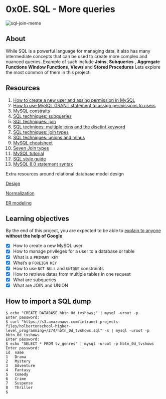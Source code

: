 # 0x0E. SQL - More queries
![sql-join-meme](https://s3.amazonaws.com/intranet-projects-files/holbertonschool-higher-level_programming+/274/66988091.jpg)

## About 
While SQL is a powerful language for managing data, it also has many intermediate concepts that can be used to create more complex and nuanced queries. Example of such include __Joins__, __Subqueries__ , __Aggregate Functions__ __Window Functions__, __Views__ and __Stored Procedures__ Lets explore the most common of them in this project. 

## Resources
1. [How to create a new user and assing permission in MySQL](https://www.digitalocean.com/community/tutorials/how-to-create-a-new-user-and-grant-permissions-in-mysql)
2. [How to use MySQL GRANT statement to assign permissions to users](https://www.mysqltutorial.org/mysql-grant.aspx)
3. [MySQL constraits](https://zetcode.com/mysql/constraints/)
4. [SQL techniques: subqueries](https://web.csulb.edu/colleges/coe/cecs/dbdesign/dbdesign.php?page=sql/subqueries.php)
5. [SQL techniques: join](https://web.csulb.edu/colleges/coe/cecs/dbdesign/dbdesign.php?page=sql/join.php)
6. [SQL techniqes: multiple joins and the disctint keyword](https://web.csulb.edu/colleges/coe/cecs/dbdesign/dbdesign.php?page=sql/multijoin.php)
7. [SQL techniques: join types](https://web.csulb.edu/colleges/coe/cecs/dbdesign/dbdesign.php?page=sql/jointypes.php)
8. [SQL techniques: unions and minus](https://web.csulb.edu/colleges/coe/cecs/dbdesign/dbdesign.php?page=sql/setops.php)
9. [MySQL cheatsheet](https://intellipaat.com/mediaFiles/2019/02/SQL-Commands-Cheat-Sheet.pdf?US)
10. [Seven Join types ](https://tableplus.com/blog/2018/09/a-beginners-guide-to-seven-types-of-sql-joins.html)
11. [MySQL tutorial](https://www.youtube.com/watch?v=yPu6qV5byu4)
12. [SQL style guide](https://www.sqlstyle.guide/)
13. [MySQL 8.0 statement syntax](https://dev.mysql.com/doc/refman/8.0/en/sql-statements.html)

 Extra resources around relational database model design

 [Design](https://www.guru99.com/database-design.html)

 [Normalization](https://www.guru99.com/database-normalization.html)

 [ER modeling](https://www.guru99.com/er-modeling.html)


 ## Learning objectives
 By the end of this project, you are expected to be able to [explain to anyone]() __without the help of Google__

 * [X] How to create a new MySQL user
 * [X] How to manage privileges for a user to a database or table
 * [X] What is a ```PRIMARY KEY ```
 * [X] What’s a ```FOREIGN KEY```
 * [X] How to use ```NOT NULL``` and ```UNIQUE``` constraints
 * [X] How to retrieve datas from multiple tables in one request
 * [X] What are subqueries
 * [X] What are JOIN and UNION

 ## How to import a SQL dump
 ```
 $ echo "CREATE DATABASE hbtn_0d_tvshows;" | mysql -uroot -p
Enter password: 
$ curl "https://s3.amazonaws.com/intranet-projects-files/holbertonschool-higher-level_programming+/274/hbtn_0d_tvshows.sql" -s | mysql -uroot -p hbtn_0d_tvshows
Enter password: 
$ echo "SELECT * FROM tv_genres" | mysql -uroot -p hbtn_0d_tvshows
Enter password: 
id  name
1   Drama
2   Mystery
3   Adventure
4   Fantasy
5   Comedy
6   Crime
7   Suspense
8   Thriller
$
```
